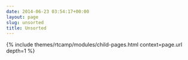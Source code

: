 ```yaml
---
date: 2014-06-23 03:54:17+00:00
layout: page
slug: unsorted
title: Unsorted
---
```


{% include themes/rtcamp/modules/child-pages.html context=page.url depth=1 %}
